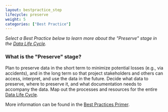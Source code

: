 ```yaml
---
layout: bestpractice_step
lifecycle: preserve
weight: 5
categories: ["Best Practice"]
---
```


*Select a Best Practice below to learn more about the "Preserve" stage in the <a href="https://www.dataone.org/data-life-cycle" target="_blank">Data Life Cycle</a>.*

### What is the "Preserve" stage?

Plan to preserve data in the short term to minimize potential losses (e.g., via accidents), and in the long term so that project stakeholders and others can access, interpret, and use the data in the future. Decide what data to preserve, where to preserve it, and what documentation needs to accompany the data. Map out the processes and resources for the entire <a href="https://www.dataone.org/data-life-cycle" target="_blank">Data Life Cycle</a>.  

More information can be found in the <a href="https://www.dataone.org/sites/all/documents/DataONE_BP_Primer_020212.pdf" target="_blank">Best Practices Primer</a>.
